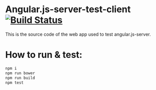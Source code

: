 # Angular.js-server-test-client [![Build Status](https://travis-ci.org/a-lucas/angular.js-server-test-client.svg?branch=master)](https://travis-ci.org/a-lucas/angular.js-server-test-client)

This is the source code of the web app used to test angular.js-server.

# How to run & test: 

```bash
npm i
npm run bower
npm run build
npm test
```

